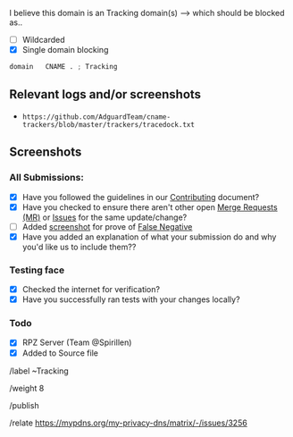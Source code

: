 I believe this domain is an Tracking domain(s) --> which should be blocked as..

- [ ] Wildcarded
- [x] Single domain blocking

```python
domain   CNAME . ; Tracking
```

## Relevant logs and/or screenshots
- `https://github.com/AdguardTeam/cname-trackers/blob/master/trackers/tracedock.txt`

## Screenshots

### All Submissions:
- [X] Have you followed the guidelines in our [Contributing](CONTRIBUTING.md)
	  document?
- [x] Have you checked to ensure there aren't other open
      [Merge Requests (MR)](../merge_requests) or [Issues](../issues) for the
      same update/change?
- [ ] Added [screenshot](https://mypdns.org/MypDNS/support/-/wikis/Screenshot)
	  for prove of [False Negative](https://mypdns.org/MypDNS/support/-/wikis/False-Negative)
- [X] Have you added an explanation of what your submission do and why you'd
	  like us to include them??

### Testing face
- [X] Checked the internet for verification?
- [X] Have you successfully ran tests with your changes locally?

### Todo
- [X] RPZ Server (Team @Spirillen)
- [X] Added to Source file

/label ~Tracking

/weight 8

/publish

/relate https://mypdns.org/my-privacy-dns/matrix/-/issues/3256
